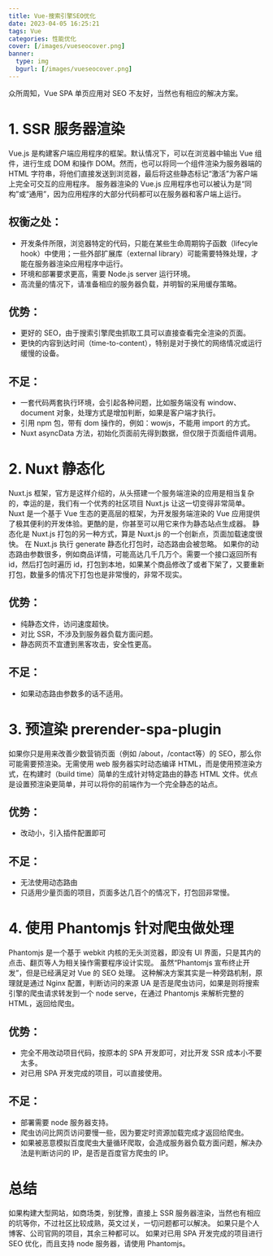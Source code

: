 ```yaml
---
title: Vue-搜索引擎SEO优化
date: 2023-04-05 16:25:21
tags: Vue
categories: 性能优化
cover: [/images/vueseocover.png]
banner: 
  type: img
  bgurl: [/images/vueseocover.png]
---
```

众所周知，Vue SPA 单页应用对 SEO 不友好，当然也有相应的解决方案。
# 1. SSR 服务器渲染
Vue.js 是构建客户端应用程序的框架。默认情况下，可以在浏览器中输出 Vue 组件，进行生成 DOM 和操作 DOM。然而，也可以将同一个组件渲染为服务器端的 HTML 字符串，将他们直接发送到浏览器，最后将这些静态标记“激活”为客户端上完全可交互的应用程序。
服务器渲染的 Vue.js 应用程序也可以被认为是“同构”或“通用”，因为应用程序的大部分代码都可以在服务器和客户端上运行。
## 权衡之处：
+ 开发条件所限，浏览器特定的代码，只能在某些生命周期钩子函数（lifecyle hook）中使用；一些外部扩展库（external library）可能需要特殊处理，才能在服务器渲染应用程序中运行。
+ 环境和部署要求更高，需要 Node.js server 运行环境。
+ 高流量的情况下，请准备相应的服务器负载，并明智的采用缓存策略。
## 优势：
+ 更好的 SEO，由于搜索引擎爬虫抓取工具可以直接查看完全渲染的页面。
+ 更快的内容到达时间（time-to-content），特别是对于换忙的网络情况或运行缓慢的设备。

## 不足：
+ 一套代码两套执行环境，会引起各种问题，比如服务端没有 window、document 对象，处理方式是增加判断，如果是客户端才执行。
+ 引用 npm 包，带有 dom 操作的，例如：wowjs，不能用 import 的方式。
+ Nuxt asyncData 方法，初始化页面前先得到数据，但仅限于页面组件调用。

# 2. Nuxt 静态化
Nuxt.js 框架，官方是这样介绍的，从头搭建一个服务端渲染的应用是相当复杂的，幸运的是，我们有一个优秀的社区项目 Nuxt.js 让这一切变得非常简单。Nuxt 是一个基于 Vue 生态的更高层的框架，为开发服务端渲染的 Vue 应用提供了极其便利的开发体验。更酷的是，你甚至可以用它来作为静态站点生成器。
静态化是 Nuxt.js 打包的另一种方式，算是 Nuxt.js 的一个创新点，页面加载速度很快。
在 Nuxt.js 执行 generate 静态化打包时，动态路由会被忽略。
如果你的动态路由参数很多，例如商品详情，可能高达几千几万个。需要一个接口返回所有 id，然后打包时遍历 id，打包到本地，如果某个商品修改了或者下架了，又要重新打包，数量多的情况下打包也是非常慢的，非常不现实。
## 优势：
+ 纯静态文件，访问速度超快。
+ 对比 SSR，不涉及到服务器负载方面问题。
+ 静态网页不宜遭到黑客攻击，安全性更高。
## 不足：
+ 如果动态路由参数多的话不适用。

# 3. 预渲染 prerender-spa-plugin
如果你只是用来改善少数营销页面（例如 /about，/contact等）的 SEO，那么你可能需要预渲染。无需使用 web 服务器实时动态编译 HTML，而是使用预渲染方式，在构建时（build time）简单的生成针对特定路由的静态 HTML 文件。优点是设置预渲染更简单，并可以将你的前端作为一个完全静态的站点。
## 优势：
+ 改动小，引入插件配置即可
## 不足：
+ 无法使用动态路由
+ 只适用少量页面的项目，页面多达几百个的情况下，打包回非常慢。

# 4. 使用 Phantomjs 针对爬虫做处理
Phantomjs 是一个基于 webkit 内核的无头浏览器，即没有 UI 界面，只是其内的点击、翻页等人为相关操作需要程序设计实现。
虽然“Phantomjs 宣布终止开发”，但是已经满足对 Vue 的 SEO 处理。
这种解决方案其实是一种旁路机制，原理就是通过 Nginx 配置，判断访问的来源 UA 是否是爬虫访问，如果是则将搜索引擎的爬虫请求转发到一个 node serve，在通过 Phantomjs 来解析完整的 HTML，返回给爬虫。
## 优势：
+ 完全不用改动项目代码，按原本的 SPA 开发即可，对比开发 SSR 成本小不要太多。
+ 对已用 SPA 开发完成的项目，可以直接使用。
## 不足：
+ 部署需要 node 服务器支持。
+ 爬虫访问比网页访问要慢一些，因为要定时资源加载完成才返回给爬虫。
+ 如果被恶意模拟百度爬虫大量循环爬取，会造成服务器负载方面问题，解决办法是判断访问的 IP，是否是百度官方爬虫的 IP。

# 总结
如果构建大型网站，如商场类，别犹豫，直接上 SSR 服务器渲染，当然也有相应的坑等你，不过社区比较成熟，英文过关，一切问题都可以解决。
如果只是个人博客、公司官网的项目，其余三种都可以。
如果对已用 SPA 开发完成的项目进行 SEO 优化，而且支持 node 服务器，请使用 Phantomjs。
